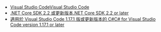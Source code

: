 * [<span data-ttu-id="40142-101">Visual Studio Code</span><span class="sxs-lookup"><span data-stu-id="40142-101">Visual Studio Code</span></span>](https://code.visualstudio.com/download)
* [<span data-ttu-id="40142-102">.NET Core SDK 2.2 或更新版本</span><span class="sxs-lookup"><span data-stu-id="40142-102">.NET Core SDK 2.2 or later</span></span>](https://www.microsoft.com/net/download/all)
* [<span data-ttu-id="40142-103">適用於 Visual Studio Code 1.17.1 版或更新版本的 C#</span><span class="sxs-lookup"><span data-stu-id="40142-103">C# for Visual Studio Code version 1.17.1 or later</span></span>](https://marketplace.visualstudio.com/items?itemName=ms-vscode.csharp)